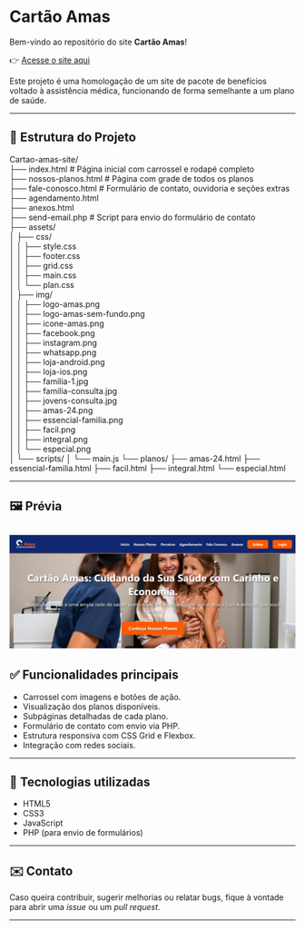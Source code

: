 # Cartão Amas

Bem-vindo ao repositório do site **Cartão Amas**!

👉 [Acesse o site aqui](https://chris-oliver-git.github.io/Amas-v3/index.html)

Este projeto é uma homologação de um site de pacote de benefícios voltado à assistência médica, funcionando de forma semelhante a um plano de saúde.

---

## 📁 Estrutura do Projeto

Cartao-amas-site/<br>
├── index.html # Página inicial com carrossel e rodapé completo<br>
├── nossos-planos.html # Página com grade de todos os planos<br>
├── fale-conosco.html # Formulário de contato, ouvidoria e seções extras<br>
├── agendamento.html<br>
├── anexos.html<br>
├── send-email.php # Script para envio do formulário de contato<br>
├── assets/<br>
│ ├── css/<br>
│ │ ├── style.css<br>
│ │ ├── footer.css<br>
│ │ ├── grid.css<br>
│ │ ├── main.css<br>
│ │ └── plan.css<br>
│ ├── img/<br>
│ │ ├── logo-amas.png<br>
│ │ ├── logo-amas-sem-fundo.png<br>
│ │ ├── icone-amas.png<br>
│ │ ├── facebook.png<br>
│ │ ├── instagram.png<br>
│ │ ├── whatsapp.png<br>
│ │ ├── loja-android.png<br>
│ │ ├── loja-ios.png<br>
│ │ ├── familia-1.jpg<br>
│ │ ├── familia-consulta.jpg<br>
│ │ ├── jovens-consulta.jpg<br>
│ │ ├── amas-24.png<br>
│ │ ├── essencial-familia.png<br>
│ │ ├── facil.png<br>
│ │ ├── integral.png<br>
│ │ └── especial.png <br>
│ └── scripts/
│ └── main.js
└── planos/
├── amas-24.html
├── essencial-familia.html
├── facil.html
├── integral.html
└── especial.html


---

## 🖼️ Prévia

![Página Inicial](./assets/img/pagina-inicial.png)
---

## ✅ Funcionalidades principais

- Carrossel com imagens e botões de ação.
- Visualização dos planos disponíveis.
- Subpáginas detalhadas de cada plano.
- Formulário de contato com envio via PHP.
- Estrutura responsiva com CSS Grid e Flexbox.
- Integração com redes sociais.

---

## 📌 Tecnologias utilizadas

- HTML5
- CSS3
- JavaScript
- PHP (para envio de formulários)

---

## ✉️ Contato

Caso queira contribuir, sugerir melhorias ou relatar bugs, fique à vontade para abrir uma _issue_ ou um _pull request_.

---

